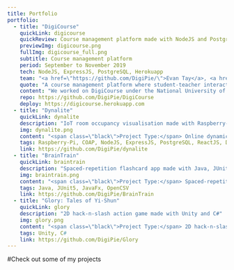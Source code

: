 ```yaml
---
title: Portfolio
portfolio:
  - title: "DigiCourse"
    quickLink: digicourse
    quickReview: Course management platform made with NodeJS and PostgreSQL
    previewImg: digicourse.png
    fullImg: digicourse_full.png
    subtitle: Course management platform
    period: September to November 2019
    tech: NodeJS, ExpressJS, PostgreSQL, Herokuapp
    team: "<a href=\"https://github.com/DigiPie/\">Evan Tay</a>, <a href=\"https://github.com/halcyoneee/\">Lee Tze Ting</a>, <a href=\"https://github.com/Aquarinte/\">Jacqueline Cheong</a>, <a href=\"https://github.com/awarenessxz/\">Bryan Koh</a>"
    quote: "A course management platform where student-teacher interactions can take place seamlessly online."
    content: "We worked on DigiCourse under the National University of Singapore's <a href=\"https://nusmods.com/modules/CS2102/database-systems\">CS2102: Database Systems module</a>. It is a database-centric project which features two major components, a course enrolment system, and a forum system.<br><br>DigiCourse is continuously deployed from Github to Herokuapp, with the aid of Heroku build-packs such as the <a href=\"https://github.com/DigiPie/psql-heroku-buildpack\">psql-heroku-buildpack</a>. I wrote this build pack to automate the execution of a PostgreSQL setup script file on deployment to Heroku."
    repo: https://github.com/DigiPie/DigiCourse
    deploy: https://digicourse.herokuapp.com
  - title: "Dynalite"
    quickLink: dynalite
    description: "IoT room occupancy visualisation made with Raspberry-Pi, COAP, NodeJS, PostgreSQL and ReactJS"
    img: dynalite.png
    content: "<span class=\"black\">Project Type:</span> Online dynamic visualisation of room occupancy<br><span class=\"black\">Duration:</span> September to November 2019<br><span class=\"black\">Technology:</span> Raspberry-Pi, COAP, NodeJS, ExpressJS, PostgreSQL, ReactJS, Docker<br><span class=\"black\">Team: </span><a href=\"https://www.evantay.com\">Evan Tay</a>, <a href=\"https://github.com/pikulet/\">Joyce Yeo</a>, <a href=\"https://github.com/crazoter/\">Matthew Lee</a>, <a href=\"https://github.com/Happytreat\">Melodies Sim</a><br><br><span class=\"black\">Description: </span><br><i>Dynalite is an Internet-of-Things application which performs dynamic visualisation of room occupancy.</i><br><br>We worked on Dynalite under the National University of Singapore's <a href=\"https://nusmods.com/modules/CS3103/computer-networks-practice\">CS3103: Computer Networks Practice module</a>. Dynalite is an Internet-of-Things application which performs dynamic visualisation of room occupancy.<br><br>Dynalite uses one or more Raspberry Pis to measure room occupancy and a NodeJS-Express-PostgreSQL web server to store and visualise the measured data. Communication betwene the Pis and the server is implemented using COAP.<br><br><span class=\"black\">Resources: </span><br><a href=\"https://www.evantay.com/tech/dynalite/\">View the web page</a><br><a href=\"https://github.com/DigiPie/dynalite\">View the GitHub repository</a>"
    tags: Raspberry-Pi, COAP, NodeJS, ExpressJS, PostgreSQL, ReactJS, Docker
    link: https://github.com/DigiPie/dynalite
  - title: "BrainTrain"
    quickLink: braintrain
    description: "Spaced-repetition flashcard app made with Java, JUnit5 and JavaFx"
    img: braintrain.png
    content: "<span class=\"black\">Project Type:</span> Spaced-repetition flashcard application<br><span class=\"black\">Duration:</span> March to April 2019<br><span class=\"black\">Technology:</span> Java, JUnit5, JavaFx, OpenCSV<br><span class=\"black\">Team: </span><a href=\"https://www.evantay.com\">Evan Tay</a>, <a href=\"https://github.com/halcyoneee\">Lee Tze Ting</a>, <a href=\"https://github.com/eugenefdw\">Eugene Foo</a>, <a href=\"https://github.com/lallanachang\">Chang Lei</a>, <a href=\"https://github.com/jeraldtsy\">Jerald Tan</a><br><br><span class=\"black\">Description: </span><br><i>BrainTrain is a spaced-repetition flashcard application which makes memorizing easy and effective. With BrainTrain’s <a href=\"https://www.theguardian.com/education/2016/jan/23/spaced-repetition-a-hack-to-make-your-brain-store-information\">Spaced Repetition System (SRS)</a> optimizing your flashcard revision intervals, you will be able to learn more in less time.</i><br><br>We worked on BrainTrain under the National University of Singapore's <a href=\"https://nusmods.com/modules/CS2103T/software-engineering\">CS2103T: Software Engineering module</a>. My primary responsibility was to design and develop the Card Management System. My secondary responsibility was to act as the project’s documentation lead. To find out more, view my <a href=\"https://digipie.github.io/BrainTrain/team/digipie.html\">project portfolio page</a>.<br><br><span class=\"black\">Resources: </span><br><a href=\"https://digipie.github.io/BrainTrain/index.html\">View the project page</a><br><a href=\"https://github.com/DigiPie/BrainTrain\">View the GitHub repository</a>"
    tags: Java, JUnit5, JavaFx, OpenCSV
    link: https://github.com/DigiPie/BrainTrain
  - title: "Glory: Tales of Yi-Shun"
    quickLink: glory
    description: "2D hack-n-slash action game made with Unity and C#"
    img: glory.png
    content: "<span class=\"black\">Project Type:</span> 2D hack-n-slash action game<br><span class=\"black\">Duration:</span> May to September 2018<br><span class=\"black\">Technology:</span> Unity, C#<br><span class=\"black\">Team: </span><a href=\"http://www.evantay.com\">Evan Tay</a>, <a href=\"http://www.linkedin.com/in/xuanhao\">Lim Xuan Hao</a><br><br><span class=\"black\">Description: </span><br><i>In Glory, you play as Yi-Shun, the last remaining swordsman of the great city of Sandosa. The undead warlord Ma Ti and his minions are advancing on the city and only you can stop them.</i><br><br>We worked on this project under the National University of Singapore's <a href=\"http://nusskylab-dev.comp.nus.edu.sg/\">CP2106: Independent Software Development Project (Orbital) module </a> which was conducted during the summer break. We were one of the top 11 out of 211 teams which received an award (Honorable Mention).<br><br><span class=\"black\">Resources: </span><br><a href=\"https://digipie.itch.io/glory\">Download the game</a><br><a href=\"https://github.com/DigiPie/Glory\">View the GitHub repository</a>"
    tags: Unity, C#
    link: https://github.com/DigiPie/Glory
---
```

#Check out some of my projects
